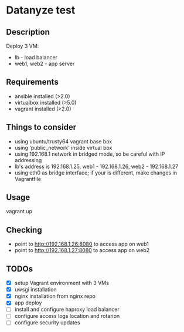 # Datanyze test

## Description
Deploy 3 VM:
* lb - load balancer
* web1, web2 - app server

## Requirements
* ansible installed (>2.0)
* virtualbox installed (>5.0)
* vagrant installed (>2.0)

## Things to consider
* using ubuntu/trusty64 vagrant base box
* using 'public_network' inside virtual box
* using 192.168.1 network in bridged mode, so be careful with IP addressing
* lb's address is 192.168.1.25, web1 - 192.168.1.26, web2 - 192.168.1.27
* using eth0 as bridge interface; if your is different, make changes in Vagrantfile

## Usage
vagrant up

## Checking
* point to http://192.168.1.26:8080 to access app on web1
* point to http://192.168.1.27:8080 to access app on web2

## TODOs

- [x] setup Vagrant environment with 3 VMs
- [x] uwsgi installation
- [x] nginx installation from nginx repo
- [x] app deploy
- [ ] install and configure haproxy load balancer
- [ ] configure access logs location and rotarion
- [ ] configure security updates

